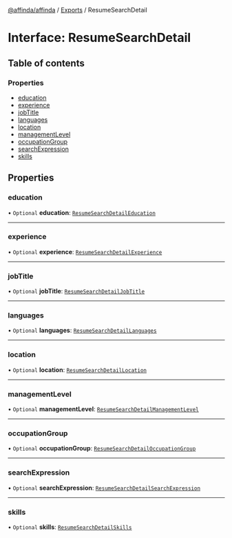 [@affinda/affinda](../README.md) / [Exports](../modules.md) / ResumeSearchDetail

# Interface: ResumeSearchDetail

## Table of contents

### Properties

- [education](ResumeSearchDetail.md#education)
- [experience](ResumeSearchDetail.md#experience)
- [jobTitle](ResumeSearchDetail.md#jobtitle)
- [languages](ResumeSearchDetail.md#languages)
- [location](ResumeSearchDetail.md#location)
- [managementLevel](ResumeSearchDetail.md#managementlevel)
- [occupationGroup](ResumeSearchDetail.md#occupationgroup)
- [searchExpression](ResumeSearchDetail.md#searchexpression)
- [skills](ResumeSearchDetail.md#skills)

## Properties

### education

• `Optional` **education**: [`ResumeSearchDetailEducation`](ResumeSearchDetailEducation.md)

___

### experience

• `Optional` **experience**: [`ResumeSearchDetailExperience`](ResumeSearchDetailExperience.md)

___

### jobTitle

• `Optional` **jobTitle**: [`ResumeSearchDetailJobTitle`](ResumeSearchDetailJobTitle.md)

___

### languages

• `Optional` **languages**: [`ResumeSearchDetailLanguages`](ResumeSearchDetailLanguages.md)

___

### location

• `Optional` **location**: [`ResumeSearchDetailLocation`](ResumeSearchDetailLocation.md)

___

### managementLevel

• `Optional` **managementLevel**: [`ResumeSearchDetailManagementLevel`](ResumeSearchDetailManagementLevel.md)

___

### occupationGroup

• `Optional` **occupationGroup**: [`ResumeSearchDetailOccupationGroup`](ResumeSearchDetailOccupationGroup.md)

___

### searchExpression

• `Optional` **searchExpression**: [`ResumeSearchDetailSearchExpression`](ResumeSearchDetailSearchExpression.md)

___

### skills

• `Optional` **skills**: [`ResumeSearchDetailSkills`](ResumeSearchDetailSkills.md)
